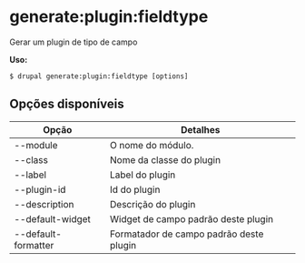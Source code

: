 # generate:plugin:fieldtype
Gerar um plugin de tipo de campo

**Uso:**
```
$ drupal generate:plugin:fieldtype [options]
```

## Opções disponíveis
Opção | Detalhes
-------|-------------
--module | O nome do módulo.
--class | Nome da classe do plugin
--label | Label do plugin
--plugin-id | Id do plugin
--description | Descrição do plugin
--default-widget | Widget de campo padrão deste plugin
--default-formatter | Formatador de campo padrão deste plugin
